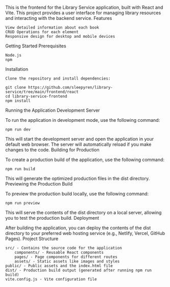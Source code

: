 This is the frontend for the Library Service application, built with React and Vite. This project provides a user interface for managing library resources and interacting with the backend service.
Features

    View detailed information about each book
    CRUD Operations for each element
    Responsive design for desktop and mobile devices

Getting Started
Prerequisites

    Node.js 
    npm 

Installation

    Clone the repository and install dependencies:

```
git clone https://github.com/sleepyren/library-service/tree/main/frontend/react
cd library-service-frontend
npm install
```

Running the Application
Development Server

To run the application in development mode, use the following command:
```
npm run dev
```

This will start the development server and open the application in your default web browser. The server will automatically reload if you make changes to the code.
Building for Production

To create a production build of the application, use the following command:

```
npm run build
```

This will generate the optimized production files in the dist directory.
Previewing the Production Build

To preview the production build locally, use the following command:

```
npm run preview
```

This will serve the contents of the dist directory on a local server, allowing you to test the production build.
Deployment

After building the application, you can deploy the contents of the dist directory to your preferred web hosting service (e.g., Netlify, Vercel, GitHub Pages).
Project Structure

    src/ - Contains the source code for the application
        components/ - Reusable React components
        pages/ - Page components for different routes
        assets/ - Static assets like images and styles
    public/ - Public assets and the index.html file
    dist/ - Production build output (generated after running npm run build)
    vite.config.js - Vite configuration file